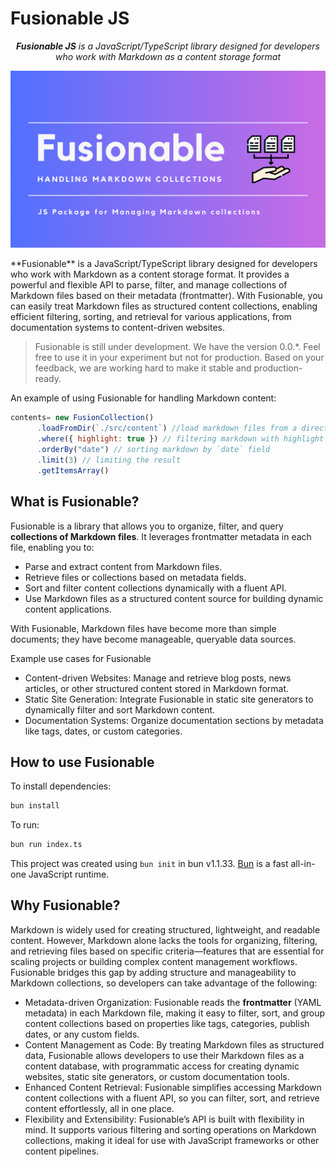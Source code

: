 # Fusionable JS

<p align=center>
    <i>
    <strong>Fusionable JS</strong> is a JavaScript/TypeScript library designed for developers who work with Markdown as a content storage format
    </i>
</p>

<p align="center">
    <img src="https://raw.githubusercontent.com/Hi-Folks/fusionable/refs/heads/main/fusionable-cover.png" alt="Fusionable is a JavaScript/TypeScript library designed for developers who work with Markdown as a content storage format">
</p>
**Fusionable** is a JavaScript/TypeScript library designed for developers who work with Markdown as a content storage format. It provides a powerful and flexible API to parse, filter, and manage collections of Markdown files based on their metadata (frontmatter). With Fusionable, you can easily treat Markdown files as structured content collections, enabling efficient filtering, sorting, and retrieval for various applications, from documentation systems to content-driven websites.

> Fusionable is still under development. We have the version 0.0.*. Feel free to use it in your experiment but not for production. Based on your feedback, we are working hard to make it stable and production-ready.



An example of using Fusionable for handling Markdown content:

```javascript
contents= new FusionCollection()
      .loadFromDir(`./src/content`) //load markdown files from a directory
      .where({ highlight: true }) // filtering markdown with highlight frontmatter field as true
      .orderBy("date") // sorting markdown by `date` field
      .limit(3) // limiting the result
      .getItemsArray()
```



## What is Fusionable?
Fusionable is a library that allows you to organize, filter, and query **collections of Markdown files**. It leverages frontmatter metadata in each file, enabling you to:

- Parse and extract content from Markdown files.
- Retrieve files or collections based on metadata fields.
- Sort and filter content collections dynamically with a fluent API.
- Use Markdown files as a structured content source for building dynamic content applications.

With Fusionable, Markdown files have become more than simple documents; they have become manageable, queryable data sources.

Example use cases for Fusionable

- Content-driven Websites: Manage and retrieve blog posts, news articles, or other structured content stored in Markdown format.
- Static Site Generation: Integrate Fusionable in static site generators to dynamically filter and sort Markdown content.
- Documentation Systems: Organize documentation sections by metadata like tags, dates, or custom categories.

## How to use Fusionable

To install dependencies:

```bash
bun install
```

To run:

```bash
bun run index.ts
```

This project was created using `bun init` in bun v1.1.33. [Bun](https://bun.sh) is a fast all-in-one JavaScript runtime.


## Why Fusionable?
Markdown is widely used for creating structured, lightweight, and readable content. However, Markdown alone lacks the tools for organizing, filtering, and retrieving files based on specific criteria—features that are essential for scaling projects or building complex content management workflows. Fusionable bridges this gap by adding structure and manageability to Markdown collections, so developers can take advantage of the following:

- Metadata-driven Organization: Fusionable reads the **frontmatter** (YAML metadata) in each Markdown file, making it easy to filter, sort, and group content collections based on properties like tags, categories, publish dates, or any custom fields.
- Content Management as Code: By treating Markdown files as structured data, Fusionable allows developers to use their Markdown files as a content database, with programmatic access for creating dynamic websites, static site generators, or custom documentation tools.
- Enhanced Content Retrieval: Fusionable simplifies accessing Markdown content collections with a fluent API, so you can filter, sort, and retrieve content effortlessly, all in one place.
- Flexibility and Extensibility: Fusionable’s API is built with flexibility in mind. It supports various filtering and sorting operations on Markdown collections, making it ideal for use with JavaScript frameworks or other content pipelines.
